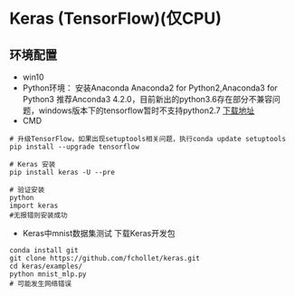 ﻿# Keras (TensorFlow)(仅CPU)

## 环境配置
* win10
* Python环境：
安装Anaconda Anaconda2 for Python2,Anaconda3 for Python3
推荐Anconda3 4.2.0，目前新出的python3.6存在部分不兼容问题，windows版本下的tensorflow暂时不支持python2.7
[下载地址](https://repo.continuum.io/archive/index.html)
* CMD
```
# 升级TensorFlow，如果出现setuptools相关问题，执行conda update setuptools
pip install --upgrade tensorflow

# Keras 安装
pip install keras -U --pre

# 验证安装
python
import keras
#无报错则安装成功
```
* Keras中mnist数据集测试 下载Keras开发包
```
conda install git
git clone https://github.com/fchollet/keras.git
cd keras/examples/
python mnist_mlp.py
# 可能发生网络错误
```
